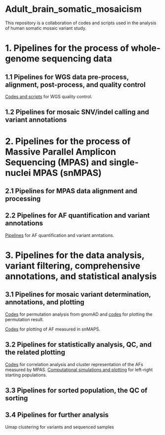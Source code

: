 # Adult_brain_somatic_mosaicism

This repository is a collaboration of codes and scripts used in the analysis of human somatic mosaic variant study.

# 1. Pipelines for the process of whole-genome sequencing data
## 1.1 Pipelines for WGS data pre-process, alignment, post-process, and quality control
[Codes and scripts](https://github.com/shishenyxx/Adult_brain_somatic_mosaicism/tree/master/plotting/QC) for WGS quality control.
## 1.2 Pipelines for mosaic SNV/indel calling and variant annotations

# 2. Pipelines for the process of Massive Parallel Amplicon Sequencing (MPAS) and single-nuclei MPAS (snMPAS)
## 2.1 Pipelines for MPAS data alignment and processing
## 2.2 Pipelines for AF quantification and variant annotations
[Pipelines](https://github.com/shishenyxx/PASM/tree/master/Snakemake_pipeline) for AF quantification and variant anntations.

# 3. Pipelines for the data analysis, variant filtering, comprehensive annotations, and statistical analysis
## 3.1 Pipelines for mosaic variant determination, annotations, and plotting
[Codes](https://github.com/shishenyxx/Adult_brain_somatic_mosaicism/tree/master/permutation) for permutation analysis from gnomAD and [codes](https://github.com/shishenyxx/Adult_brain_somatic_mosaicism/blob/master/plotting/Genomic_enrichment/Plot_enrichment.r) for plotting the permutation result.

[Codes](https://github.com/shishenyxx/Adult_brain_somatic_mosaicism/blob/master/plotting/Supplement_data_single_cell/AF_for_single_cell.r) for plotting of AF measured in snMAPS.
## 3.2 Pipelines for statistically analysis, QC, and the related plotting
[Codes](https://github.com/shishenyxx/Adult_brain_somatic_mosaicism/blob/master/plotting/Correlation_clustering/corr_clustermap.py) for correlation analysis and cluster representation of the AFs measured by MPAS.
[Computational simulations and plotting](https://github.com/shishenyxx/Adult_brain_somatic_mosaicism/tree/master/plotting/Left_right_founder_estimation) for left-right starting populations.
## 3.3 Pipelines for sorted population, the QC of sorting
## 3.4 Pipelines for further analysis

Umap clustering for variants and sequenced samples
